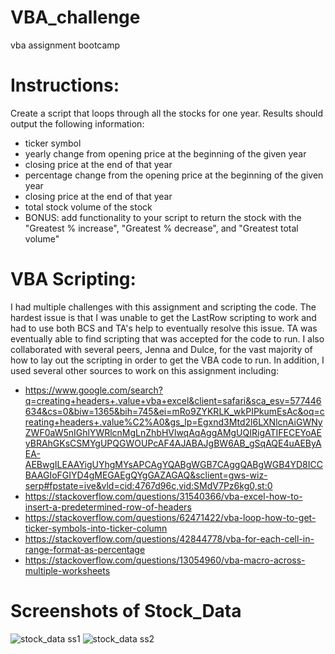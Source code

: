 # VBA_challenge
vba assignment bootcamp
# Instructions:
Create a script that loops through all the stocks for one year. Results should output the following information:
  * ticker symbol
  * yearly change from opening price at the beginning of the given year 
  * closing price at the end of that year
  * percentage change from the opening price at the beginning of the given year
  * closing price at the end of that year
  * total stock volume of the stock
  * BONUS: add functionality to your script to return the stock with the "Greatest % increase", "Greatest % decrease", and "Greatest total volume"


# VBA Scripting:
I had multiple challenges with this assignment and scripting the code. The hardest issue is that I was unable to get the LastRow scripting to work
and had to use both BCS and TA's help to eventually resolve this issue. TA was eventually able to find scripting that was accepted for the code to
run. I also collaborated with several peers, Jenna and Dulce, for the vast majority of how to lay out the scripting in order to get the VBA code
to run. In addition, I used several other sources to work on this assignment including:
 * [](https://www.google.com/search?q=creating+headers+.value+vba+excel&client=safari&sca_esv=577446634&cs=0&biw=1365&bih=745&ei=mRo9ZYKRLK_wkPIPkumEsAc&oq=creating+headers+.value%C2%A0&gs_lp=Egxnd3Mtd2l6LXNlcnAiGWNyZWF0aW5nIGhlYWRlcnMgLnZhbHVlwqAqAggAMgUQIRigATIFECEYoAEyBRAhGKsCSMYgUPQGWOUPcAF4AJABAJgBW6AB_gSqAQE4uAEByAEA-AEBwgILEAAYigUYhgMYsAPCAgYQABgWGB7CAggQABgWGB4YD8ICCBAAGIoFGIYD4gMEGAEgQYgGAZAGAQ&sclient=gws-wiz-serp#fpstate=ive&vld=cid:4767d96c,vid:SMdV7Pz6kg0,st:0)https://www.google.com/search?q=creating+headers+.value+vba+excel&client=safari&sca_esv=577446634&cs=0&biw=1365&bih=745&ei=mRo9ZYKRLK_wkPIPkumEsAc&oq=creating+headers+.value%C2%A0&gs_lp=Egxnd3Mtd2l6LXNlcnAiGWNyZWF0aW5nIGhlYWRlcnMgLnZhbHVlwqAqAggAMgUQIRigATIFECEYoAEyBRAhGKsCSMYgUPQGWOUPcAF4AJABAJgBW6AB_gSqAQE4uAEByAEA-AEBwgILEAAYigUYhgMYsAPCAgYQABgWGB7CAggQABgWGB4YD8ICCBAAGIoFGIYD4gMEGAEgQYgGAZAGAQ&sclient=gws-wiz-serp#fpstate=ive&vld=cid:4767d96c,vid:SMdV7Pz6kg0,st:0
 * https://stackoverflow.com/questions/31540366/vba-excel-how-to-insert-a-predetermined-row-of-headers
 * https://stackoverflow.com/questions/62471422/vba-loop-how-to-get-ticker-symbols-into-ticker-column
 * https://stackoverflow.com/questions/42844778/vba-for-each-cell-in-range-format-as-percentage
 * https://stackoverflow.com/questions/13054960/vba-macro-across-multiple-worksheets


# Screenshots of Stock_Data
![stock_data ss1](https://github.com/movana78/VBA_challenge/assets/144555628/619e140f-793d-47db-bbc2-9bd759685856)
![stock_data ss2](https://github.com/movana78/VBA_challenge/assets/144555628/ea760aa5-e1e3-4fa0-bb86-6e17cb4a79a3)



